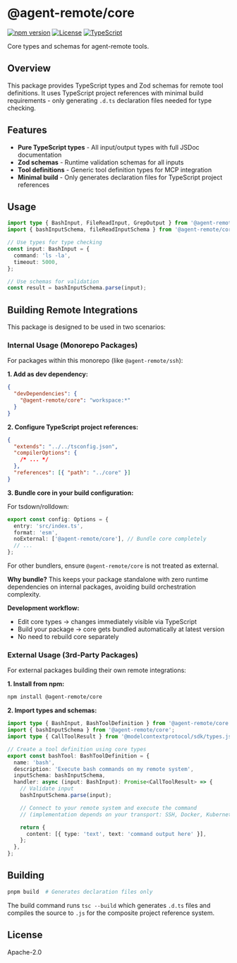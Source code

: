 # @agent-remote/core

[![npm version](https://img.shields.io/npm/v/@agent-remote/core.svg)](https://www.npmjs.com/package/@agent-remote/core)
[![License](https://img.shields.io/badge/License-Apache%202.0-blue.svg)](../../LICENSE)
[![TypeScript](https://img.shields.io/badge/TypeScript-5.0+-blue.svg)](https://www.typescriptlang.org/)

Core types and schemas for agent-remote tools.

## Overview

This package provides TypeScript types and Zod schemas for remote tool
definitions. It uses TypeScript project references with minimal build
requirements - only generating `.d.ts` declaration files needed for type
checking.

## Features

- **Pure TypeScript types** - All input/output types with full JSDoc
  documentation
- **Zod schemas** - Runtime validation schemas for all inputs
- **Tool definitions** - Generic tool definition types for MCP integration
- **Minimal build** - Only generates declaration files for TypeScript project
  references

## Usage

```typescript
import type { BashInput, FileReadInput, GrepOutput } from '@agent-remote/core';
import { bashInputSchema, fileReadInputSchema } from '@agent-remote/core';

// Use types for type checking
const input: BashInput = {
  command: 'ls -la',
  timeout: 5000,
};

// Use schemas for validation
const result = bashInputSchema.parse(input);
```

## Building Remote Integrations

This package is designed to be used in two scenarios:

### Internal Usage (Monorepo Packages)

For packages within this monorepo (like `@agent-remote/ssh`):

**1. Add as dev dependency:**

```json
{
  "devDependencies": {
    "@agent-remote/core": "workspace:*"
  }
}
```

**2. Configure TypeScript project references:**

```json
{
  "extends": "../../tsconfig.json",
  "compilerOptions": {
    /* ... */
  },
  "references": [{ "path": "../core" }]
}
```

**3. Bundle core in your build configuration:**

For tsdown/rolldown:

```typescript
export const config: Options = {
  entry: 'src/index.ts',
  format: 'esm',
  noExternal: ['@agent-remote/core'], // Bundle core completely
  // ...
};
```

For other bundlers, ensure `@agent-remote/core` is not treated as external.

**Why bundle?** This keeps your package standalone with zero runtime
dependencies on internal packages, avoiding build orchestration complexity.

**Development workflow:**

- Edit core types → changes immediately visible via TypeScript
- Build your package → core gets bundled automatically at latest version
- No need to rebuild core separately

### External Usage (3rd-Party Packages)

For external packages building their own remote integrations:

**1. Install from npm:**

```bash
npm install @agent-remote/core
```

**2. Import types and schemas:**

```typescript
import type { BashInput, BashToolDefinition } from '@agent-remote/core';
import { bashInputSchema } from '@agent-remote/core';
import type { CallToolResult } from '@modelcontextprotocol/sdk/types.js';

// Create a tool definition using core types
export const bashTool: BashToolDefinition = {
  name: 'bash',
  description: 'Execute bash commands on my remote system',
  inputSchema: bashInputSchema,
  handler: async (input: BashInput): Promise<CallToolResult> => {
    // Validate input
    bashInputSchema.parse(input);

    // Connect to your remote system and execute the command
    // (implementation depends on your transport: SSH, Docker, Kubernetes, etc.)

    return {
      content: [{ type: 'text', text: 'command output here' }],
    };
  },
};
```

## Building

```bash
pnpm build  # Generates declaration files only
```

The build command runs `tsc --build` which generates `.d.ts` files and compiles
the source to `.js` for the composite project reference system.

## License

Apache-2.0
